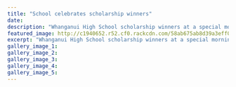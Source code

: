 ```yaml
---
title: "School celebrates scholarship winners"
date: 
description: "Whanganui High School scholarship winners at a special morning tea at the school, pictured here with the school current head and deputy head boys and girls..."
featured_image: http://c1940652.r52.cf0.rackcdn.com/58ab675ab8d39a3eff00301d/WHS-scholarship-winners-end-2016-beg-2017-morning-t.jpg
excerpt: "Whanganui High School scholarship winners at a special morning tea at the school, pictured here with the school current head and deputy head boys and girls."
gallery_image_1: 
gallery_image_2: 
gallery_image_3: 
gallery_image_4: 
gallery_image_5: 
---
```

